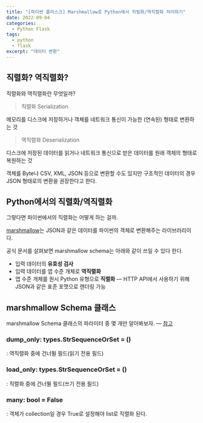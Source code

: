 ```yaml
---
title: "[파이썬 플라스크] Marshmallow로 Python에서 직럴화/역직렬화 처리하기"
date: 2022-09-04
categories:
  - Python Flask
tags:
  - python
  - flask
excerpt: "데이터 변환"
---
```


## 직렬화? 역직렬화?

직렬화와 역직렬화란 무엇일까?

> 직렬화 Serialization

메모리를 디스크에 저장하거나 객체를 네트워크 통신이 가능한 (연속된) 형태로 변환하는 것

> 역직렬화 Deserialization

디스크에 저장된 데이터를 읽거나 네트워크 통신으로 받은 데이터를 원래 객체의 형태로 복원하는 것

객체를 Byte나 CSV, XML, JSON 등으로 변환할 수도 있지만 구조적인 데이터의 경우 JSON 형태로의 변환을 권장한다고 한다.

## Python에서의 직렬화/역직렬화

그렇다면 파이썬에서의 직렬화는 어떻게 하는 걸까.

[marshmallow](https://marshmallow.readthedocs.io/en/stable/)는 JSON과 같은 데이터를 파이썬의 객체로 변환해주는 라이브러리이다.

공식 문서를 살펴보면 marshmallow schema는 아래와 같이 쓰일 수 있다 한다.

- 입력 데이터의 **유효성 검사**
- 입력 데이터를 앱 수준 개체로 **역직렬화**
- 앱 수준 개체를 원시 Python 유형으로 **직렬화** — HTTP API에서 사용하기 위해 JSON과 같은 표준 포맷으로 렌더링 가능

## marshmallow Schema 클래스

marshmallow Schema 클래스의 파라미터 중 몇 개만 알아봐보자. — [참고](https://marshmallow.readthedocs.io/en/stable/api_reference.html#marshmallow.Schema)

### dump_only: types.StrSequenceOrSet = ()

: 역직렬화 중에 건너뛸 필드(읽기 전용 필드)

### load_only: types.StrSequenceOrSet = ()

: 직렬화 중에 건너뛸 필드(쓰기 전용 필드)

### many: bool = False

: 객체가 collection일 경우 True로 설정해야 list로 직렬화 된다.


